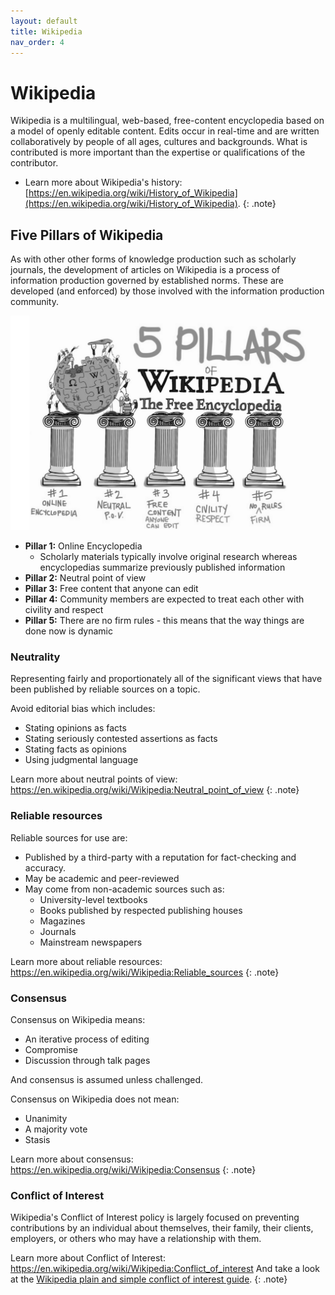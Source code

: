 ```yaml
---
layout: default
title: Wikipedia
nav_order: 4
---
```

# Wikipedia
Wikipedia is a multilingual, web-based, free-content encyclopedia based on a model of openly editable content.
Edits occur in real-time and are written collaboratively by people of all ages, cultures and backgrounds. What is contributed is more important than the expertise or qualifications of the contributor.

* Learn more about Wikipedia's history: [https://en.wikipedia.org/wiki/History_of_Wikipedia](https://en.wikipedia.org/wiki/History_of_Wikipedia).
{: .note}

## Five Pillars of Wikipedia
As with other other forms of knowledge production such as scholarly journals, the development of articles on Wikipedia is a process of information production governed by established norms. These are developed (and enforced) by those involved with the information production community.

<img src="images/five-pillars-wikipedia.png" alt="Five Pillars of Wikipedia" width="800" height="auto">

* **Pillar 1:** Online Encyclopedia
  * Scholarly materials typically involve original research whereas encyclopedias summarize previously published information
* **Pillar 2:** Neutral point of view
* **Pillar 3:** Free content that anyone can edit
* **Pillar 4:** Community members are expected to treat each other with civility and respect
* **Pillar 5:** There are no firm rules - this means that the way things are done now is dynamic

### Neutrality
Representing fairly and proportionately all of the significant views that have been published by reliable sources on a topic.

Avoid editorial bias which includes:
* Stating opinions as facts
* Stating seriously contested assertions as facts
* Stating facts as opinions
* Using judgmental language


Learn more about neutral points of view: https://en.wikipedia.org/wiki/Wikipedia:Neutral_point_of_view
{: .note}

### Reliable resources

Reliable sources for use are:
* Published by a third-party with a reputation for fact-checking and accuracy.
* May be academic and peer-reviewed
* May come from non-academic sources such as:
  * University-level textbooks
  * Books published by respected publishing houses
  * Magazines
  * Journals
  * Mainstream newspapers


Learn more about reliable resources: https://en.wikipedia.org/wiki/Wikipedia:Reliable_sources
{: .note}

### Consensus
Consensus on Wikipedia means:
* An iterative process of editing
* Compromise
* Discussion through talk pages

And consensus is assumed unless challenged.

Consensus on Wikipedia does not mean:
* Unanimity
* A majority vote
* Stasis

Learn more about consensus: https://en.wikipedia.org/wiki/Wikipedia:Consensus
{: .note}

### Conflict of Interest
Wikipedia's Conflict of Interest policy is largely focused on preventing contributions by an individual about themselves, their family, their clients, employers, or others who may have a relationship with them.

Learn more about Conflict of Interest: https://en.wikipedia.org/wiki/Wikipedia:Conflict_of_interest
And take a look at the [Wikipedia plain and simple conflict of interest guide](https://en.wikipedia.org/wiki/Wikipedia:Plain_and_simple_conflict_of_interest_guide).
{: .note}
